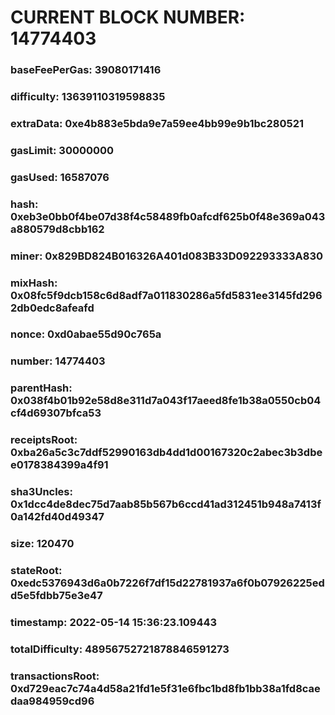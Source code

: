 # CURRENT BLOCK NUMBER: 14774403

### baseFeePerGas: 39080171416
### difficulty: 13639110319598835
### extraData: 0xe4b883e5bda9e7a59ee4bb99e9b1bc280521
### gasLimit: 30000000
### gasUsed: 16587076
### hash: 0xeb3e0bb0f4be07d38f4c58489fb0afcdf625b0f48e369a043a880579d8cbb162
### miner: 0x829BD824B016326A401d083B33D092293333A830
### mixHash: 0x08fc5f9dcb158c6d8adf7a011830286a5fd5831ee3145fd2962db0edc8afeafd
### nonce: 0xd0abae55d90c765a
### number: 14774403
### parentHash: 0x038f4b01b92e58d8e311d7a043f17aeed8fe1b38a0550cb04cf4d69307bfca53
### receiptsRoot: 0xba26a5c3c7ddf52990163db4dd1d00167320c2abec3b3dbee0178384399a4f91
### sha3Uncles: 0x1dcc4de8dec75d7aab85b567b6ccd41ad312451b948a7413f0a142fd40d49347
### size: 120470
### stateRoot: 0xedc5376943d6a0b7226f7df15d22781937a6f0b07926225edd5e5fdbb75e3e47
### timestamp: 2022-05-14 15:36:23.109443
### totalDifficulty: 48956752721878846591273
### transactionsRoot: 0xd729eac7c74a4d58a21fd1e5f31e6fbc1bd8fb1bb38a1fd8caedaa984959cd96

